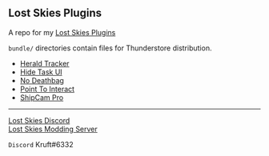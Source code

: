 ## Lost Skies Plugins

A repo for my [Lost Skies Plugins](https://thunderstore.io/c/lost-skies/p/kruft/)

`bundle/` directories contain files for Thunderstore distribution.

- [Herald Tracker](HeraldTracker)  
- [Hide Task UI](HideTaskUI)  
- [No Deathbag](NoDeathbag)  
- [Point To Interact](PointToInteract)  
- [ShipCam Pro](ShipCamPro)

---

[Lost Skies Discord](https://discord.gg/QWtTAnbvqz)  
[Lost Skies Modding Server](https://discord.gg/zVXAPcHqDV)  

`Discord` Kruft#6332  
